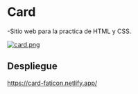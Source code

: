 
<h1>Card</h1>

-Sitio web para la practica de HTML y CSS.

[![card.png](https://i.postimg.cc/tJd2Qn07/card.png)](https://postimg.cc/Wq3M031P)


<h2>Despliegue</h2>


https://card-faticon.netlify.app/
